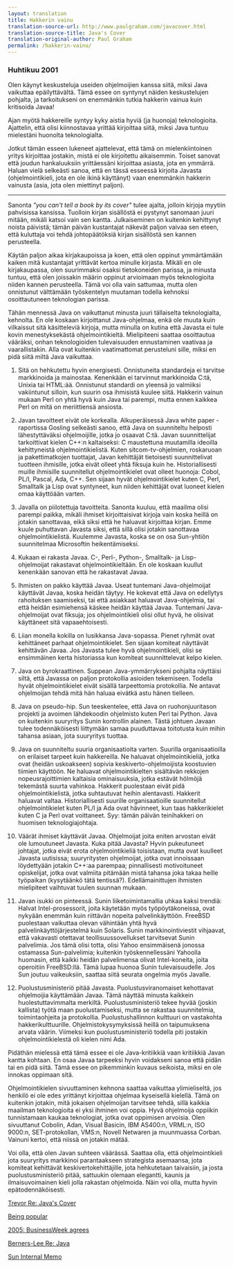 ```yaml
---
layout: translation
title: Hakkerin vainu
translation-source-url: http://www.paulgraham.com/javacover.html
translation-source-title: Java's Cover
translation-original-author: Paul Graham
permalink: /hakkerin-vainu/
---
```

### Huhtikuu 2001

Olen käynyt keskusteluja useiden ohjelmoijien kanssa siitä, miksi Java vaikuttaa
epäilyttävältä. Tämä essee on syntynyt näiden keskustelujen pohjalta, ja
tarkoitukseni on enemmänkin tutkia hakkerin vainua kuin kritisoida Javaa!

Ajan myötä hakkereille syntyy kyky aistia hyviä (ja huonoja) teknologioita.
Ajattelin, että olisi kiinnostavaa yrittää kirjoittaa siitä, miksi Java tuntuu
mielestäni huonolta teknologialta.

Jotkut tämän esseen lukeneet ajattelevat, että tämä on mielenkiintoinen yritys
kirjoittaa jostakin, mistä ei ole kirjoitettu aikaisemmin. Toiset sanovat että
joudun hankaluuksiin yrittäessäni kirjoittaa asiasta, jota en ymmärrä. Haluan
vielä selkeästi sanoa, että en tässä esseessä kirjoita Javasta
(ohjelmointikieli, jota en ole ikinä käyttänyt) vaan enemmänkin hakkerin
vainusta (asia, jota olen miettinyt paljon).

* * *

Sanonta *"you can't tell a book by its cover"* tulee ajalta, jolloin kirjoja
myytiin pahvisissa kansissa. Tuolloin kirjan sisällöstä ei pystynyt sanomaan
juuri mitään, mikäli katsoi vain sen kantta. Julkaiseminen on kuitenkin
kehittynyt noista päivistä; tämän päivän kustantajat näkevät paljon vaivaa sen
eteen, että kuluttaja voi tehdä johtopäätöksiä kirjan sisällöstä sen kannen
perusteella.

Käytän paljon aikaa kirjakaupoissa ja koen, että olen oppinut ymmärtämään kaiken
mitä kustantajat yrittävät kertoa minulle kirjasta. Mikäli en ole kirjakaupassa,
olen suurimmaksi osaksi tietokoneiden parissa, ja minusta tuntuu, että olen
joissakin määrin oppinut arvioimaan myös teknologioita niiden kannen
perusteella. Tämä voi olla vain sattumaa, mutta olen onnistunut välttämään
työskentelyn muutaman todella kehnoksi osoittautuneen teknologian parissa.

Tähän mennessä Java on vaikuttanut minusta juuri tällaiselta teknologialta,
kehnolta. En ole koskaan kirjoittanut Java-ohjelmaa, enkä ole muuta kuin
vilkaissut sitä käsitteleviä kirjoja, mutta minulla on kutina että Javasta ei
tule kovin menestyksekästä ohjelmointikieltä. Mielipiteeni saattaa osoittautua
vääräksi, onhan teknologioiden tulevaisuuden ennustaminen vaativaa ja
vaarallistakin. Alla ovat kuitenkin vaatimattomat perusteluni sille, miksi en
pidä siitä miltä Java vaikuttaa.

1. Sitä on hehkutettu hyvin energisesti. Onnistuneita standardeja ei tarvitse
   markkinoida ja mainostaa. Kenenkään ei tarvinnut markkinoida C:tä, Unixia tai
   HTML:ää. Onnistunut standardi on yleensä jo valmiiksi vakiintunut silloin, kun
   suurin osa ihmisistä kuulee siitä. Hakkerin vainun mukaan Perl on yhtä hyvä kuin
   Java tai parempi, mutta ennen kaikkea Perl on mitä on meriittiensä ansiosta.

2. Javan tavoitteet eivät ole korkealla. Alkuperäisessä Java white paper
   -raportissa Gosling selkeästi sanoo, että Java on suunniteltu helposti
   lähestyttäväksi ohjelmoijille, jotka jo osaavat C:tä. Javan suunnittelijat
   tarkoittivat kielen C++:n kaltaiseksi: C maustettuna muutamilla ideoilla
   kehittyneistä ohjelmointikielistä. Kuten sitcom-tv-ohjelmien, roskaruoan ja
   pakettimatkojen tuottajat, Javan kehittäjät tietoisesti suunnittelivat
   tuotteen ihmisille, jotka eivät olleet yhtä fiksuja kuin he.
   Historiallisesti muille ihmisille suunnitellut ohjelmointikielet ovat olleet
   huonoja: Cobol, PL/I, Pascal, Ada, C++. Sen sijaan hyvät ohjelmointikielet
   kuten C, Perl, Smalltalk ja Lisp ovat syntyneet, kun niiden kehittäjät ovat
   luoneet kielen omaa käyttöään varten.

3. Javalla on piilotettuja tavoitteita. Sanonta kuuluu, että maailma olisi
   parempi paikka, mikäli ihmiset kirjoittaisivat kirjoja vain koska heillä on
   jotakin sanottavaa, eikä siksi että he haluavat kirjoittaa kirjan. Emme kuule
   puhuttavan Javasta siksi, että sillä olisi jotakin sanottavaa
   ohjelmointikielistä. Kuulemme Javasta, koska se on osa Sun-yhtiön
   suunnitelmaa Microsoftin heikentämiseksi.

4. Kukaan ei rakasta Javaa. C-, Perl-, Python-, Smalltalk- ja Lisp-ohjelmoijat
   rakastavat ohjelmointikieltään. En ole koskaan kuullut kenenkään sanovan että he
   rakastavat Javaa.

5. Ihmisten on pakko käyttää Javaa. Useat tuntemani Java-ohjelmoijat käyttävät
   Javaa, koska heidän täytyy. He kokevat että Java on edellytys rahoituksen
   saamiseksi, tai että asiakkaat haluavat Java-ohjelmia, tai että heidän
   esimiehensä käskee heidän käyttää Javaa. Tuntemani Java-ohjelmoijat ovat
   fiksuja; jos ohjelmointikieli olisi ollut hyvä, he olisivat käyttäneet sitä
   vapaaehtoisesti.

6. Liian monella kokilla on lusikkansa Java-sopassa. Pienet ryhmät ovat
   kehittäneet parhaat ohjelmointikielet. Sen sijaan komiteat näyttävät
   kehittävän Javaa. Jos Javasta tulee hyvä ohjelmointikieli, olisi se
   ensimmäinen kerta historiassa kun komiteat suunnittelevat kelpo kielen.

7. Java on byrokraattinen. Suppean Java-ymmärrykseni pohjalta näyttäisi siltä,
   että Javassa on paljon protokollia asioiden tekemiseen. Todella hyvät
   ohjelmointikielet eivät sisällä tarpeettomia protokollia. Ne antavat
   ohjelmoijan tehdä mitä hän haluaa eivätkä astu hänen tielleen.

8. Java on pseudo-hip. Sun teeskentelee, että Java on ruohonjuuritason projekti
   ja avoimen lähdekoodin ohjelmisto kuten Perl tai Python. Java on kuitenkin
   suuryritys Sunin kontrollin alainen. Tästä johtuen Javaan tulee
   todennäköisesti liittymään samaa puuduttavaa toitotusta kuin mihin tahansa
   asiaan, jota suuryritys tuottaa.

9. Java on suunniteltu suuria organisaatioita varten. Suurilla organisaatioilla
   on erilaiset tarpeet kuin hakkereilla. Ne haluavat ohjelmointikieliä, jotka
   ovat (heidän uskoakseen) sopivia keskiverto-ohjelmoijista koostuvien tiimien
   käyttöön. Ne haluavat ohjelmointikielten sisältävän rekkojen
   nopeusrajoittimien kaltaisia ominaisuuksia, jotka estävät hölmöjä tekemästä
   suurta vahinkoa. Hakkerit puolestaan eivät pidä ohjelmointikielistä, jotka
   suhtautuvat heihin alentavasti. Hakkerit haluavat valtaa. Historiallisesti
   suurille organisaatioille suunnitellut ohjelmointikielet kuten PL/I ja Ada
   ovat hävinneet, kun taas hakkerikielet kuten C ja Perl ovat voittaneet. Syy:
   tämän päivän teinihakkeri on huomisen teknologiajohtaja.

10. Väärät ihmiset käyttävät Javaa. Ohjelmoijat joita eniten arvostan eivät ole
    lumoutuneet Javasta. Kuka pitää Javasta? Hyvin pukeutuneet johtajat, jotka
    eivät erota ohjelmointikieliä toisistaan, mutta ovat kuulleet Javasta
    uutisissa; suuryritysten ohjelmoijat, jotka ovat innoissaan löydettyään
    jotakin C++:aa parempaa; pinnallisesti motivoituneet opiskelijat, jotka ovat
    valmiita pitämään mistä tahansa joka takaa heille työpaikan (kysytäänkö tätä
    tentissä?). Edellämainittujen ihmisten mielipiteet vaihtuvat tuulen suunnan
    mukaan.

11. Javan isukki on pinteessä. Sunin liiketoimintamallia uhkaa kaksi trendiä:
    Halvat Intel-prosessorit, joita käytetään myös työpöytäkoneissa, ovat
    nykyään enemmän kuin riittävän nopeita palvelinkäyttöön. FreeBSD puolestaan
    vaikuttaa olevan vähintään yhtä hyvä palvelinkäyttöjärjestelmä kuin Solaris.
    Sunin markkinointiviestit vihjaavat, että vakavasti otettavat
    teollisuussovellukset tarvitsevat Sunin palvelimia. Jos tämä olisi totta,
    olisi Yahoo ensimmäisenä jonossa ostamassa Sun-palvelimia; kuitenkin
    työskennellessäni Yahoolla huomasin, että kaikki heidän palvelimensa olivat
    Intel-koneita, joita operoitiin FreeBSD:llä. Tämä lupaa huonoa Sunin
    tulevaisuudelle. Jos Sun joutuu vaikeuksiin, saattaa siitä seurata ongelmia
    myös Javalle.

12. Puolustusministeriö pitää Javasta. Puolustusviranomaiset kehottavat
    ohjelmoijia käyttämään Javaa. Tämä näyttää minusta kaikkein
    huolestuttavimmalta merkiltä. Puolustusministeriö tekee hyvää (joskin
    kallista) työtä maan puolustamiseksi, mutta se rakastaa suunnitelmia,
    toimintaohjeita ja protokollia. Puolustushallinnon kulttuuri on vastakohta
    hakkerikulttuurille. Ohjelmistokysymyksissä heillä on taipumuksena arvata
    väärin. Viimeksi kun puolustusministeriö todella piti jostakin
    ohjelmointikielestä oli kielen nimi Ada.

Pidäthän mielessä että tämä essee ei ole Java-kritiikkiä vaan kritiikkiä Javan
kantta kohtaan. En osaa Javaa tarpeeksi hyvin voidakseni sanoa että pidän tai en
pidä siitä. Tämä essee on pikemminkin kuvaus seikoista, miksi en ole innokas
oppimaan sitä.

Ohjelmointikielen sivuuttaminen kehnona saattaa vaikuttaa ylimieliseltä, jos
henkilö ei ole edes yrittänyt kirjoittaa ohjelmaa kyseisellä kielellä. Tämä on
kuitenkin jotakin, mitä jokaisen ohjelmoijan tarvitsee tehdä, sillä kaikkia
maailman teknologioita ei yksi ihminen voi oppia. Hyvä ohjelmoija oppiikin
tunnistamaan kaukaa teknologiat, jotka ovat oppimisen arvoisia. Olen sivuuttanut
Cobolin, Adan, Visual Basicin, IBM AS400:n, VRML:n, ISO 9000:n, SET-protokollan,
VMS:n, Novell Netwaren ja muunmuassa Corban. Vainuni kertoi, että niissä on
jotakin mätää.

Voi olla, että olen Javan suhteen väärässä. Saattaa olla, että ohjelmointikieli
jota suuryritys markkinoi parantaakseen strategista asemaansa, jota komiteat
kehittävät keskivertokehittäjille, jota hehkutetaan taivaisiin, ja josta
puolustusministeriö pitää, sattuukin olemaan elegantti, kaunis ja
ilmaisuvoimainen kieli jolla rakastan ohjelmoida. Näin voi olla, mutta hyvin
epätodennäköisesti.

[Trevor Re: Java's Cover](http://www.paulgraham.com/trevrejavcov.html)

[Being popular](http://www.paulgraham.com/popular.html)

[2005: BusinessWeek
agrees](http://www.businessweek.com/stories/2005-12-12/java-its-so-nineties)

[Berners-Lee Re: Java](http://www.paulgraham.com/bljava.html)

[Sun Internal Memo](http://www.archub.org/javamemo.txt)

